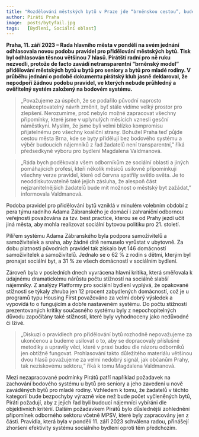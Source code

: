 ```yaml
---
title: "Rozdělování městských bytů v Praze jde “brněnskou cestou”, bude neprůhledné a neověřitelné "
author: Piráti Praha
image:  posts/bytyfail.jpg
tags:   [Bydlení, Sociální oblast]
---
```


**Praha, 11. září 2023 – Rada hlavního města v pondělí na svém jednání odhlasovala novou podobu pravidel pro přidělování městských bytů. Tisk byl odhlasován těsnou většinou 7 hlasů. Pirátští radní pro ně ruku nezvedli, protože de facto zavádí netransparentní “brněnský model” přidělování městských bytů u bytů pro seniory a bytů pro mladé rodiny. V průběhu jednání o podobě dokumentu pirátský klub jasně deklaroval, že nepodpoří žádnou podobu pravidel, ve kterých nebude průhledný a ověřitelný systém založený na bodovém systému.**

> „Považujeme za úspěch, že se podařilo původní naprosto neakceptovatelný návrh změnit, byť stále vidíme velký prostor pro zlepšení. Nerozumíme, proč nebylo možné zapracovat všechny připomínky, které jsme v uplynulých měsících vznesli gesční náměstkyni. Myslím, že jsme byli velmi blízko kompromisu přijatelnému pro všechny koaliční strany. Bohužel Praha teď půjde cestou města Brna, kde se byty přidělují bez bodového systému a výběr budoucích nájemníků z řad žadatelů není transparentní,” říká předsedkyně výboru pro bydlení Magdalena Valdmanová.

> „Ráda bych poděkovala všem odborníkům ze sociální oblasti a jiných pomáhajících profesí, kteří několik měsíců usilovně připomínkují všechny verze pravidel, které od června spatřily světlo světa. Je to neoddiskutovatelně také jejich zásluha, že alespoň část nejzranitelnějších žadatelů bude mít možnost o městský byt zažádat,” informovala Valdmanová.

Podoba pravidel pro přidělování bytů vzniklá v minulém volebním období z pera týmu radního Adama Zábranského je domácí i zahraniční odbornou veřejností považována za tzv. best practice, kterou se od Prahy jezdí učit jiná města, aby mohla realizovat sociální bytovou politiku pro 21. století.

Pilířem systému Adama Zábranského byla podpora samoživitelů a samoživitelek a snaha, aby žádné dítě nemuselo vyrůstat v ubytovně. Za dobu platnosti původních pravidel tak získalo byt 146 domácností samoživitelek a samoživitelů. Jednalo se o 62 % z rodin s dětmi, kterým byl pronajat sociální byt, a 31 % ze všech domácností v sociálním bydlení.

Zároveň byla v posledních dnech vyvrácena hlavní kritika, která směřovala k údajnému dramatickému nárůstu počtu stížností na sociálně slabší nájemníky. Z analýzy Platformy pro sociální bydlení vyplývá, že opakované stížnosti se týkaly zhruba jen 12 procent zabydlených domácností, což je u programů typu Housing First považováno za velmi dobrý výsledek a vypovídá to o fungujícím a dobře nastaveném systému. Do počtu stížností prezentovaných kritiky současného systému byly z nepochopitelných důvodu započítány také stížnosti, které byly vyhodnoceny jako nedůvodné či lživé.

> „Diskuzi o pravidlech pro přidělování bytů rozhodně nepovažujeme za ukončenou a budeme usilovat o to, aby se dopracovaly příslušné metodiky a upravily věci, které v praxi budou dle názoru odborníků jen obtížně fungovat. Prohlasování takto důležitého materiálu většinou dvou hlasů považujeme za velmi nedobrý signál, jak občanům Prahy, tak neziskovému sektoru,“ říká k tomu Magdalena Valdmanová. 

Mezi nezapracované podmínky Pirátů patří například požadavek na zachování bodového systému u bytů pro seniory a jeho zavedení u nově zaváděných bytů pro mladé rodiny. Vzhledem k tomu, že žadatelů v těchto kategorií bude bezpochyby výrazně více než bude počet vyčleněných bytů, Piráti požadují, aby z jejich řad byli budoucí nájemníci vybíráni dle objektivních kritérií. Dalším požadavkem Pirátů bylo důslednější zohlednění připomínek odborného sektoru včetně MPSV, které byly zapracovány jen z části. Pravidla, která byla v pondělí 11. září 2023 schválena radou, přinášejí zhoršení efektivity systému sociálního bydlení oproti těm předchozím.


